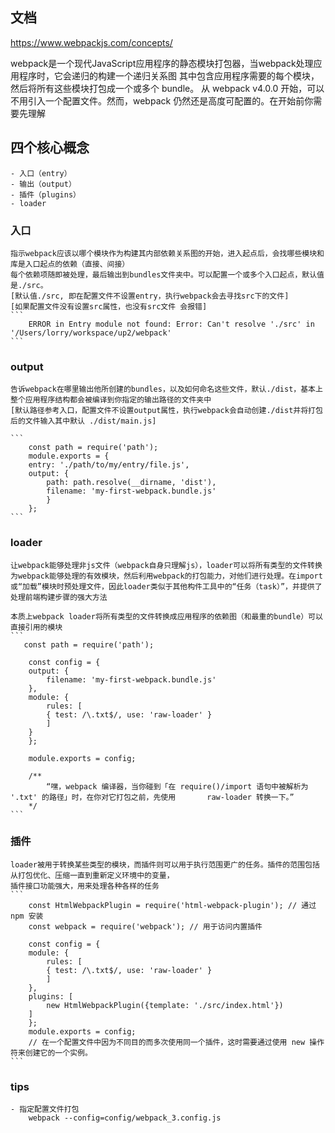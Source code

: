## 文档
https://www.webpackjs.com/concepts/

webpack是一个现代JavaScript应用程序的静态模块打包器，当webpack处理应用程序时，它会递归的构建一个递归关系图
其中包含应用程序需要的每个模块，然后将所有这些模块打包成一个或多个 bundle。
从 webpack v4.0.0 开始，可以不用引入一个配置文件。然而，webpack 仍然还是高度可配置的。在开始前你需要先理解
## 四个核心概念
    - 入口（entry）
    - 输出（output）
    - 插件（plugins）
    - loader
### 入口
    指示webpack应该以哪个模块作为构建其内部依赖关系图的开始，进入起点后，会找哪些模块和库是入口起点的依赖（直接、间接）
    每个依赖项随即被处理，最后输出到bundles文件夹中。可以配置一个或多个入口起点，默认值是./src。
    [默认值./src, 即在配置文件不设置entry，执行webpack会去寻找src下的文件]
    [如果配置文件没有设置src属性，也没有src文件 会报错]
    ```
        ERROR in Entry module not found: Error: Can't resolve './src' in '/Users/lorry/workspace/up2/webpack'
    ```
### output
    告诉webpack在哪里输出他所创建的bundles，以及如何命名这些文件，默认./dist，基本上整个应用程序结构都会被编译到你指定的输出路径的文件夹中
    [默认路径参考入口，配置文件不设置output属性，执行webpack会自动创建./dist并将打包后的文件输入其中默认 ./dist/main.js]

    ```
        const path = require('path');
        module.exports = {
        entry: './path/to/my/entry/file.js',
        output: {
            path: path.resolve(__dirname, 'dist'),
            filename: 'my-first-webpack.bundle.js'
            }
        };
    ```

### loader 
    让webpack能够处理非js文件（webpack自身只理解js），loader可以将所有类型的文件转换为webpack能够处理的有效模块，然后利用webpack的打包能力，对他们进行处理。在import或“加载”模块时预处理文件，因此loader类似于其他构件工具中的“任务（task）”，并提供了处理前端构建步骤的强大方法

    本质上webpack loader将所有类型的文件转换成应用程序的依赖图（和最重的bundle）可以直接引用的模块
    ```
       const path = require('path');

        const config = {
        output: {
            filename: 'my-first-webpack.bundle.js'
        },
        module: {
            rules: [
            { test: /\.txt$/, use: 'raw-loader' }
            ]
        }
        };

        module.exports = config;

        /** 
            “嘿，webpack 编译器，当你碰到「在 require()/import 语句中被解析为 '.txt' 的路径」时，在你对它打包之前，先使用       raw-loader 转换一下。”
        */
    ```
### 插件
    loader被用于转换某些类型的模块，而插件则可以用于执行范围更广的任务。插件的范围包括从打包优化、压缩一直到重新定义环境中的变量，
    插件接口功能强大，用来处理各种各样的任务
    ```
        const HtmlWebpackPlugin = require('html-webpack-plugin'); // 通过 npm 安装
        const webpack = require('webpack'); // 用于访问内置插件

        const config = {
        module: {
            rules: [
            { test: /\.txt$/, use: 'raw-loader' }
            ]
        },
        plugins: [
            new HtmlWebpackPlugin({template: './src/index.html'})
        ]
        };
        module.exports = config;
        // 在一个配置文件中因为不同目的而多次使用同一个插件，这时需要通过使用 new 操作符来创建它的一个实例。
    ```
### tips
    - 指定配置文件打包
        webpack --config=config/webpack_3.config.js